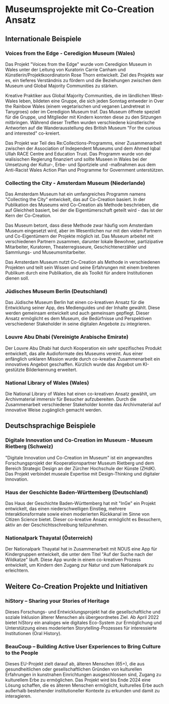 # Museumsprojekte mit Co-Creation Ansatz

## Internationale Beispiele

### Voices from the Edge - Ceredigion Museum (Wales)
Das Projekt "Voices from the Edge" wurde vom Ceredigion Museum in Wales unter der Leitung von Kuratorin Carrie Canham und Künstlerin/Projektkoordinatorin Rose Thorn entwickelt. Ziel des Projekts war es, ein tieferes Verständnis zu fördern und die Beziehungen zwischen dem Museum und Global Majority Communities zu stärken.

Kreative Praktiker aus Global Majority Communities, die im ländlichen West-Wales leben, bildeten eine Gruppe, die sich jeden Sonntag entweder in Over the Rainbow Wales (einem vegetarischen und veganen Landretreat in Tanygroes) oder im Ceredigion Museum traf. Das Museum öffnete speziell für die Gruppe, und Mitglieder mit Kindern konnten diese zu den Sitzungen mitbringen. Während dieser Treffen wurden verschiedene künstlerische Antworten auf die Wanderausstellung des British Museum "For the curious and interested" co-kreiert.

Das Projekt war Teil des Re:Collections-Programms, einer Zusammenarbeit zwischen der Association of Independent Museums und dem Ahmed Iqbal Ullah RACE Centre and Education Trust. Das Programm wurde von der walisischen Regierung finanziert und sollte Museen in Wales bei der Umsetzung der Kultur-, Erbe- und Sportziele und -maßnahmen aus dem Anti-Racist Wales Action Plan und Programme for Government unterstützen.

### Collecting the City - Amsterdam Museum (Niederlande)
Das Amsterdam Museum hat ein umfangreiches Programm namens "Collecting the City" entwickelt, das auf Co-Creation basiert. In der Publikation des Museums wird Co-Creation als Methode beschrieben, die auf Gleichheit basiert, bei der die Eigentümerschaft geteilt wird - das ist der Kern der Co-Creation.

Das Museum betont, dass diese Methode zwar häufig vom Amsterdam Museum eingesetzt wird, aber im Wesentlichen nur mit den vielen Partnern und Co-Eigentümern der Projekte möglich ist. Das Museum arbeitet mit verschiedenen Partnern zusammen, darunter lokale Bewohner, partizipative Mitarbeiter, Kuratoren, Theaterregisseure, Geschichtenerzähler und Sammlungs- und Museumsmitarbeiter.

Das Amsterdam Museum nutzt Co-Creation als Methode in verschiedenen Projekten und teilt sein Wissen und seine Erfahrungen mit einem breiteren Publikum durch eine Publikation, die als Toolkit für andere Institutionen dienen soll.

### Jüdisches Museum Berlin (Deutschland)
Das Jüdische Museum Berlin hat einen co-kreativen Ansatz für die Entwicklung seiner App, des Medienguides und der Inhalte gewählt. Diese werden gemeinsam entwickelt und auch gemeinsam gepflegt. Dieser Ansatz ermöglicht es dem Museum, die Bedürfnisse und Perspektiven verschiedener Stakeholder in seine digitalen Angebote zu integrieren.

### Louvre Abu Dhabi (Vereinigte Arabische Emirate)
Der Louvre Abu Dhabi hat durch Kooperation ein sehr spezifisches Produkt entwickelt, das alle Audioformate des Museums vereint. Aus einer anfänglich unklaren Mission wurde durch co-kreative Zusammenarbeit ein innovatives Angebot geschaffen. Kürzlich wurde das Angebot um KI-gestützte Bilderkennung erweitert.

### National Library of Wales (Wales)
Die National Library of Wales hat einen co-kreativen Ansatz gewählt, um Archivmaterial immersiv für Besucher aufzubereiten. Durch die Zusammenarbeit verschiedener Stakeholder konnte das Archivmaterial auf innovative Weise zugänglich gemacht werden.

## Deutschsprachige Beispiele

### Digitale Innovation und Co-Creation im Museum - Museum Rietberg (Schweiz)
"Digitale Innovation und Co-Creation im Museum" ist ein angewandtes Forschungsprojekt der Kooperationspartner Museum Rietberg und dem Bereich Strategic Design an der Zürcher Hochschule der Künste (ZHdK). Das Projekt verbindet museale Expertise mit Design-Thinking und digitaler Innovation.

### Haus der Geschichte Baden-Württemberg (Deutschland)
Das Haus der Geschichte Baden-Württemberg hat mit "InGe" ein Projekt entwickelt, das einen niederschwelligen Einstieg, mehrere Interaktionsformate sowie einen moderierten Rückkanal im Sinne von Citizen Science bietet. Dieser co-kreative Ansatz ermöglicht es Besuchern, aktiv an der Geschichtsschreibung teilzunehmen.

### Nationalpark Thayatal (Österreich)
Der Nationalpark Thayatal hat in Zusammenarbeit mit NOUS eine App für Kindergruppen entwickelt, die unter dem Titel "Auf der Suche nach der Wildkatze" läuft. Diese App wurde in einem co-kreativen Prozess entwickelt, um Kindern den Zugang zur Natur und zum Nationalpark zu erleichtern.

## Weitere Co-Creation Projekte und Initiativen

### hiStory – Sharing your Stories of Heritage
Dieses Forschungs- und Entwicklungsprojekt hat die gesellschaftliche und soziale Inklusion älterer Menschen als übergeordnetes Ziel. Ab April 2022 bietet hiStory ein analoges wie digitales Eco-System zur Ermöglichung und Unterstützung eines moderierten Storytelling-Prozesses für interessierte Institutionen (Oral History).

### BeauCoup – Building Active User Experiences to Bring Culture to the People
Dieses EU-Projekt zielt darauf ab, älteren Menschen (65+), die aus gesundheitlichen oder gesellschaftlichen Gründen von kulturellen Erfahrungen in kunstnahen Einrichtungen ausgeschlossen sind, Zugang zu kulturellem Erbe zu ermöglichen. Das Projekt wird bis Ende 2024 eine Lösung schaffen, die es älteren Menschen ermöglicht, kulturelles Erbe auch außerhalb bestehender institutioneller Kontexte zu erkunden und damit zu interagieren.
